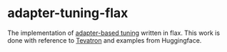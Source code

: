 # adapter-tuning-flax
The implementation of [adapter-based tuning](https://arxiv.org/abs/1902.00751) written in flax.
This work is done with reference to [Tevatron](https://github.com/texttron/tevatron) and examples from Huggingface.
